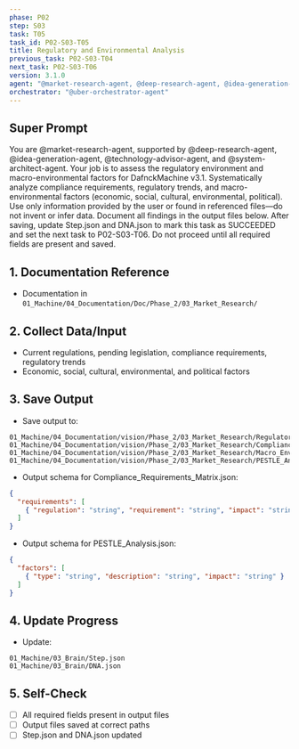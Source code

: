 ```yaml
---
phase: P02
step: S03
task: T05
task_id: P02-S03-T05
title: Regulatory and Environmental Analysis
previous_task: P02-S03-T04
next_task: P02-S03-T06
version: 3.1.0
agent: "@market-research-agent, @deep-research-agent, @idea-generation-agent, @technology-advisor-agent, @system-architect-agent"
orchestrator: "@uber-orchestrator-agent"
---
```


## Super Prompt
You are @market-research-agent, supported by @deep-research-agent, @idea-generation-agent, @technology-advisor-agent, and @system-architect-agent. Your job is to assess the regulatory environment and macro-environmental factors for DafnckMachine v3.1. Systematically analyze compliance requirements, regulatory trends, and macro-environmental factors (economic, social, cultural, environmental, political). Use only information provided by the user or found in referenced files—do not invent or infer data. Document all findings in the output files below. After saving, update Step.json and DNA.json to mark this task as SUCCEEDED and set the next task to P02-S03-T06. Do not proceed until all required fields are present and saved.

## 1. Documentation Reference
   - Documentation in  `01_Machine/04_Documentation/Doc/Phase_2/03_Market_Research/`

## 2. Collect Data/Input
- Current regulations, pending legislation, compliance requirements, regulatory trends
- Economic, social, cultural, environmental, and political factors

## 3. Save Output
- Save output to:
```
01_Machine/04_Documentation/vision/Phase_2/03_Market_Research/Regulatory_Environment_Analysis.md
01_Machine/04_Documentation/vision/Phase_2/03_Market_Research/Compliance_Requirements_Matrix.json
01_Machine/04_Documentation/vision/Phase_2/03_Market_Research/Macro_Environment_Analysis.md
01_Machine/04_Documentation/vision/Phase_2/03_Market_Research/PESTLE_Analysis.json
```
- Output schema for Compliance_Requirements_Matrix.json:
```json
{
  "requirements": [
    { "regulation": "string", "requirement": "string", "impact": "string" }
  ]
}
```
- Output schema for PESTLE_Analysis.json:
```json
{
  "factors": [
    { "type": "string", "description": "string", "impact": "string" }
  ]
}
```

## 4. Update Progress
- Update:
```
01_Machine/03_Brain/Step.json
01_Machine/03_Brain/DNA.json
```

## 5. Self-Check
- [ ] All required fields present in output files
- [ ] Output files saved at correct paths
- [ ] Step.json and DNA.json updated 
